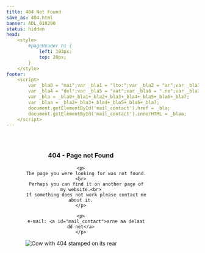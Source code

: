 ```yaml
---
title: 404 Not Found
save_as: 404.html
banner: ADL_010290
status: hidden
head: 
    <style>
        #pageHeader h1 {
            left: 183px;
            top: 20px;
        }
    </style>
footer:  
    <script>
        var _bla0 = "mai";var _bla1 = "lto:";var _bla2 = "ar";var _bla3 = "ne@";
        var _bla4 = "del";var _bla5 = "aat";var _bla6 = ".ne";var _bla7 = "t";
        var _bla = _bla0+_bla1+_bla2+_bla3+_bla4+_bla5+_bla6+_bla7;
        var _blaa = _bla2+_bla3+_bla4+_bla5+_bla6+_bla7;
        document.getElementById('mail_contact').href = _bla;
        document.getElementById('mail_contact').innerHTML = _blaa;
    </script>
---
```


<div style="margin: 25px 20px 0px 20px; text-align: center; float:left; width:350px; display: block;">
    <h3>404 - Page not Found</h3>

    <p>
        The page you were looking for was not found.<br>
        Perhaps you can find it on another page of my website.<br>
        If something does not work please contact me about it.
    </p>

    <p>
        e-mail: <a id="mail_contact">arne aa delaat dd net</a>
    </p>
</div>

<div style="float:left; margin: 0px 55px 30px 50px; width:367px; display: block;">
    <img src="/static/base/images_404/404.jpg" alt="Cow with 404 stamped on its rear">
</div>

